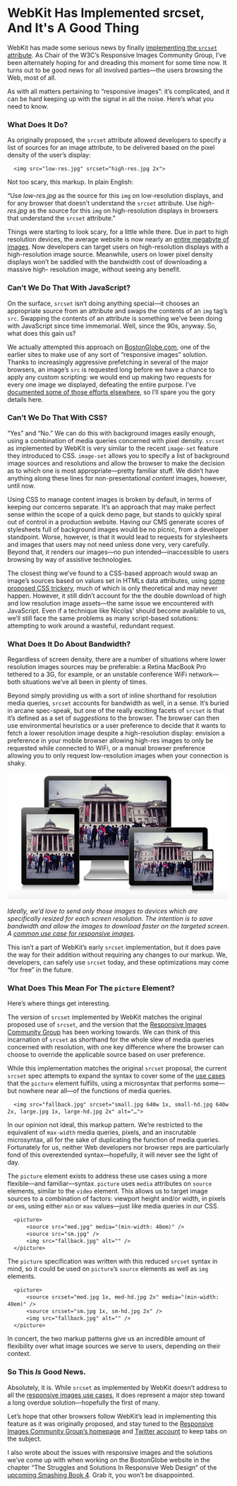 # WebKit Has Implemented srcset, And It's A Good Thing

WebKit has made some serious news by finally [implementing the `srcset`
attribute][1]. As Chair of the W3C’s Responsive Images Community Group, I’ve
been alternately hoping for and dreading this moment for some time now. It turns
out to be good news for all involved parties—the users browsing the Web, most of
all.

As with all matters pertaining to “responsive images”: it’s complicated, and it
can be hard keeping up with the signal in all the noise. Here’s what you need to
know.

### What Does It Do?

As originally proposed, the `srcset` attribute allowed developers to specify a
list of sources for an image attribute, to be delivered based on the pixel
density of the user’s display:

      <img src="low-res.jpg" srcset="high-res.jpg 2x">

Not too scary, this markup. In plain English:

“Use _low-res.jpg_ as the source for this `img` on low-resolution displays, and
for any browser that doesn’t understand the `srcset` attribute. Use _high-
res.jpg_ as the source for this `img` on high-resolution displays in browsers
that understand the `srcset` attribute.”

Things were starting to look scary, for a little while there. Due in part to
high resolution devices, the average website is now nearly an [entire megabyte
of images][2]. Now developers can target users on high-resolution displays with
a high-resolution image source. Meanwhile, users on lower pixel density displays
won’t be saddled with the bandwidth cost of downloading a massive high-
resolution image, without seeing any benefit.

### Can’t We Do That With JavaScript?

On the surface, `srcset` isn’t doing anything special—it chooses an appropriate
source from an attribute and swaps the contents of an `img` tag’s `src`.
Swapping the contents of an attribute is something we’ve been doing with
JavaScript since time immemorial. Well, since the 90s, anyway. So, what does
this gain us?

We actually attempted this approach on [BostonGlobe.com][3], one of the earlier
sites to make use of any sort of “responsive images” solution. Thanks to
increasingly aggressive prefetching in several of the major browsers, an image’s
`src` is requested long before we have a chance to apply any custom scripting:
we would end up making two requests for every one image we displayed, defeating
the entire purpose. I’ve [documented some of those efforts elsewhere][4], so
I’ll spare you the gory details here.

### Can’t We Do That With CSS?

“Yes” and “No.” We can do this with background images easily enough, using a
combination of media queries concerned with pixel density. `srcset` as
implemented by WebKit is very similar to the recent `image-set` feature they
introduced to CSS. `image-set` allows you to specify a list of background image
sources and resolutions and allow the browser to make the decision as to which
one is most appropriate—pretty familiar stuff. We didn’t have anything along
these lines for non-presentational _content_ images, however, until now.

Using CSS to manage content images is broken by default, in terms of keeping our
concerns separate. It’s an approach that may make perfect sense within the scope
of a quick demo page, but stands to quickly spiral out of control in a
production website. Having our CMS generate scores of stylesheets full of
background images would be no picnic, from a developer standpoint. Worse,
however, is that it would lead to requests for stylesheets and images that users
may not need unless done very, very carefully. Beyond that, it renders our
images—no pun intended—inaccessible to users browsing by way of assistive
technologies.

The closest thing we’ve found to a CSS-based approach would swap an image’s
sources based on values set in HTMLs data attributes, using [some proposed CSS
trickery][5], much of which is only theoretical and may never happen. However,
it still didn’t account for the the double download of high and low resolution
image assets—the same issue we encountered with JavaScript. Even if a technique
like Nicolas’ should become available to us, we’ll still face the same problems
as many script-based solutions: attempting to work around a wasteful, redundant
request.

### What Does It Do About Bandwidth?

Regardless of screen density, there are a number of situations where lower
resolution images sources may be preferable: a Retina MacBook Pro tethered to a
3G, for example, or an unstable conference WiFi network—both situations we’ve
all been in plenty of times.

Beyond simply providing us with a sort of inline shorthand for resolution media
queries, `srcset` accounts for bandwidth as well, in a sense. It’s buried in
arcane spec-speak, but one of the really exciting facets of `srcset` is that
it’s defined as a set of _suggestions_ to the browser. The browser can then use
environmental heuristics or a user preference to decide that it wants to fetch a
lower resolution image despite a high-resolution display: envision a preference
in your mobile browser allowing high-res images to only be requested while
connected to WiFi, or a manual browser preference allowing you to only request
low-resolution images when your connection is shaky.

![Responsive Images][6]

_Ideally, we’d love to send only those images to devices which are specifically
resized for each screen resolution. The intention is to save bandwidth and allow
the images to download faster on the targeted screen.
A [common use case for responsive images][7]._

This isn’t a part of WebKit’s early `srcset` implementation, but it does pave
the way for their addition without requiring any changes to our markup. We,
developers, can safely use `srcset` today, and these optimizations may come “for
free” in the future.

### What Does This Mean For The `picture` Element?

Here’s where things get interesting.

The version of `srcset` implemented by WebKit matches the original proposed use
of `srcset`, and the version that the [Responsive Images Community Group][8] has
been working towards. We can think of this incarnation of `srcset` as shorthand
for the whole slew of media queries concerned with resolution, with one key
difference where the browser can choose to override the applicable source based
on user preference.

While this implementation matches the original `srcset` proposal, the current
`srcset` spec attempts to expand the syntax to cover some of the [use cases][7]
that the `picture` element fulfills, using a microsyntax that performs some—but
nowhere near all—of the functions of media queries.

      <img src="fallback.jpg" srcset="small.jpg 640w 1x, small-hd.jpg 640w 2x, large.jpg 1x, large-hd.jpg 2x" alt="…">

In our opinion not ideal, this markup pattern. We’re restricted to the
equivalent of `max-width` media queries, pixels, and an inscrutable microsyntax,
all for the sake of duplicating the function of media queries. Fortunately for
us, neither Web developers nor browser reps are particularly fond of this
overextended syntax—hopefully, it will never see the light of day.

The `picture` element exists to address these use cases using a more
flexible—and familiar—syntax. `picture` uses `media` attributes on `source`
elements, similar to the `video` element. This allows us to target image sources
to a combination of factors: viewport height and/or width, in pixels or `em`s,
using either `min` or `max` values—just like media queries in our CSS.

      <picture>
          <source src="med.jpg" media="(min-width: 40em)" />
          <source src="sm.jpg" />
          <img src="fallback.jpg" alt="" />
      </picture>

The `picture` specification was written with this reduced `srcset` syntax in
mind, so it could be used on `picture`’s `source` elements as well as `img`
elements.

      <picture>
          <source srcset="med.jpg 1x, med-hd.jpg 2x" media="(min-width: 40em)" />
          <source srcset="sm.jpg 1x, sm-hd.jpg 2x" />
          <img src="fallback.jpg" alt="" />
      </picture>

In concert, the two markup patterns give us an incredible amount of flexibility
over what image sources we serve to users, depending on their context.

### So This _Is_ Good News.

Absolutely, it is. While `srcset` as implemented by WebKit doesn’t address to
all the [responsive images use cases][7], it does represent a major step toward
a long overdue solution—hopefully the first of many.

Let’s hope that other browsers follow WebKit’s lead in implementing this feature
as it was originally proposed, and stay tuned to the
[Responsive Images Community Group’s homepage][8] and [Twitter account][9] to
keep tabs on the subject.

I also wrote about the issues with responsive images and the solutions we’ve
come up with when working on the BostonGlobe website in the chapter “The
Struggles and Solutions In Responsive Web Design” of the [upcoming Smashing Book 4][10].
Grab it, you won’t be disappointed.


   [1]: https://www.webkit.org/blog/2910/improved-support-for-high-resolution-displays-with-the-srcset-image-attribute/
   [2]: http://httparchive.org/interesting.php?a=All&amp;l=Aug%2015%202013
   [3]: http://bostonglobe.com
   [4]: http://alistapart.com/article/responsive-images-how-they-almost-worked-and-what-we-need
   [5]: http://nicolasgallagher.com/responsive-images-using-css3
   [6]: img/use-case.png
   [7]: http://usecases.responsiveimages.org
   [8]: http://responsiveimages.org
   [9]: http://twitter.com/respimg
   [10]: https://shop.smashingmagazine.com/smashing-book-4.html
